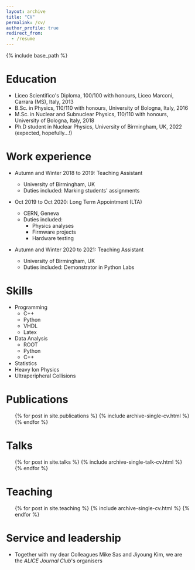 ```yaml
---
layout: archive
title: "CV"
permalink: /cv/
author_profile: true
redirect_from:
  - /resume
---
```


{% include base_path %}

Education
======
* Liceo Scientifico's Diploma, 100/100 with honours, Liceo Marconi, Carrara (MS), Italy, 2013
* B.Sc. in Physics, 110/110 with honours, University of Bologna, Italy, 2016
* M.Sc. in Nuclear and Subnuclear Physics, 110/110 with honours, University of Bologna, Italy, 2018
* Ph.D student in Nuclear Physics, University of Birmingham, UK, 2022 (expected, hopefully...!)

Work experience
======
* Autumn and Winter 2018 to 2019: Teaching Assistant
  * University of Birmingham, UK
  * Duties included: Marking students' assignments

* Oct 2019 to Oct 2020: Long Term Appointment (LTA)
  * CERN, Geneva
  * Duties included:
    * Physics analyses
    * Firmware projects
    * Hardware testing

* Autumn and Winter 2020 to 2021: Teaching Assistant
  * University of Birmingham, UK
  * Duties included: Demonstrator in Python Labs

Skills
======
* Programming
  * C++
  * Python
  * VHDL
  * Latex
* Data Analysis
  * ROOT
  * Python
  * C++
* Statistics
* Heavy Ion Physics
* Ultraperipheral Collisions

Publications
======
  <ul>{% for post in site.publications %}
    {% include archive-single-cv.html %}
  {% endfor %}</ul>

Talks
======
  <ul>{% for post in site.talks %}
    {% include archive-single-talk-cv.html %}
  {% endfor %}</ul>

Teaching
======
  <ul>{% for post in site.teaching %}
    {% include archive-single-cv.html %}
  {% endfor %}</ul>

Service and leadership
======
* Together with my dear Colleagues Mike Sas and Jiyoung Kim, we are the *ALICE Journal Club*'s organisers
